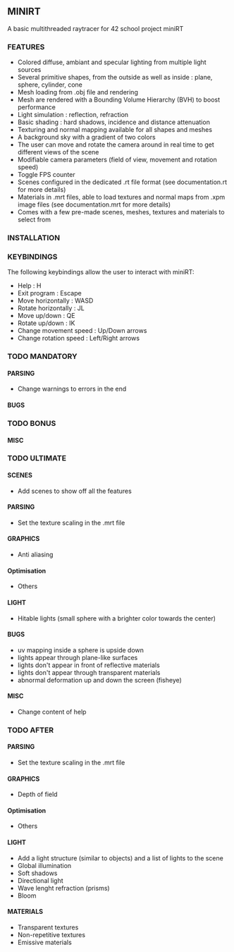 ## MINIRT

A basic multithreaded raytracer for 42 school project miniRT


### FEATURES

- Colored diffuse, ambiant and specular lighting from multiple light sources
- Several primitive shapes, from the outside as well as inside : plane, sphere, cylinder, cone
- Mesh loading from .obj file and rendering
- Mesh are rendered with a Bounding Volume Hierarchy (BVH) to boost performance
- Light simulation : reflection, refraction
- Basic shading : hard shadows, incidence and distance attenuation
- Texturing and normal mapping available for all shapes and meshes
- A background sky with a gradient of two colors
- The user can move and rotate the camera around in real time to get different views of the scene
- Modifiable camera parameters (field of view, movement and rotation speed)
- Toggle FPS counter
- Scenes configured in the dedicated .rt file format (see documentation.rt for more details)
- Materials in .mrt files, able to load textures and normal maps from .xpm image files (see documentation.mrt for more details)
- Comes with a few pre-made scenes, meshes, textures and materials to select from

### INSTALLATION

### KEYBINDINGS

The following keybindings allow the user to interact with miniRT:

- Help : H
- Exit program : Escape
- Move horizontally : WASD
- Rotate horizontally : JL
- Move up/down : QE
- Rotate up/down : IK
- Change movement speed : Up/Down arrows
- Change rotation speed : Left/Right arrows


### TODO MANDATORY

#### PARSING
- Change warnings to errors in the end

#### BUGS


### TODO BONUS

#### MISC


### TODO ULTIMATE

#### SCENES
- Add scenes to show off all the features

#### PARSING
- Set the texture scaling in the .mrt file

#### GRAPHICS
- Anti aliasing

#### Optimisation
- Others

#### LIGHT
- Hitable lights (small sphere with a brighter color towards the center)

#### BUGS
- uv mapping inside a sphere is upside down
- lights appear through plane-like surfaces
- lights don't appear in front of reflective materials
- lights don't appear through transparent materials
- abnormal deformation up and down the screen (fisheye)

#### MISC
- Change content of help


### TODO AFTER

#### PARSING
- Set the texture scaling in the .mrt file

#### GRAPHICS
- Depth of field

#### Optimisation
- Others

#### LIGHT
- Add a light structure (similar to objects) and a list of lights to the scene
- Global illumination
- Soft shadows
- Directional light
- Wave lenght refraction (prisms)
- Bloom

#### MATERIALS
- Transparent textures
- Non-repetitive textures
- Emissive materials
